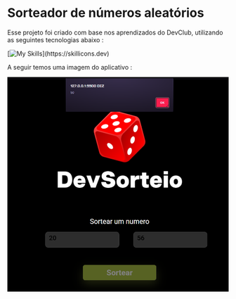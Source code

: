 <H1>Sorteador de números aleatórios</H1>

<p>Esse projeto foi criado com base nos aprendizados do DevClub, utilizando as seguintes tecnologias abaixo :</p>

[![My Skills](https://skillicons.dev/icons?i=js,html,css,)](https://skillicons.dev)

<p>A seguir temos uma imagem do aplicativo : </p>

<img src="./assets/Captura de tela 2025-09-07 181932.png">

